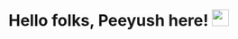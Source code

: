 # Hello folks, Peeyush here! <img src="https://raw.githubusercontent.com/MartinHeinz/MartinHeinz/master/wave.gif" width="30px">
